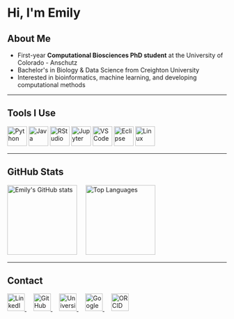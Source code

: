 # Hi, I'm Emily  

## About Me

- First-year **Computational Biosciences PhD student** at the University of Colorado - Anschutz 
- Bachelor's in Biology & Data Science from Creighton University
- Interested in bioinformatics, machine learning, and developing computational methods 

---

## Tools I Use

<p align="left">
  <img src="https://cdn.jsdelivr.net/gh/devicons/devicon@latest/icons/python/python-original.svg" alt="Python" width="45" height="45"/>
  <img src="https://cdn.jsdelivr.net/gh/devicons/devicon@latest/icons/java/java-original.svg" alt="Java" width="45" height="45"/>    
  <img src="https://cdn.jsdelivr.net/gh/devicons/devicon@latest/icons/rstudio/rstudio-original.svg" alt="RStudio" width="45" height="45"/>
  <img src="https://cdn.jsdelivr.net/gh/devicons/devicon@latest/icons/jupyter/jupyter-original.svg" alt="Jupyter" width="45" height="45"/>
  <img src="https://cdn.jsdelivr.net/gh/devicons/devicon/icons/vscode/vscode-original.svg" alt="VSCode" width="45" height="45"/>
  <img src="https://cdn.jsdelivr.net/gh/devicons/devicon@latest/icons/eclipse/eclipse-original.svg" alt="Eclipse" width="45" height="45"/>
  <img src="https://cdn.jsdelivr.net/gh/devicons/devicon@latest/icons/linux/linux-original.svg" alt="Linux" width="45" height="45"/>
</p>

---

## GitHub Stats
<p align="left">
  <img src="https://github-readme-stats.vercel.app/api?username=emilyekstrum&show_icons=true&theme=radical" alt="Emily's GitHub stats" height="160" />
  &nbsp;&nbsp;&nbsp;
  <img src="https://github-readme-stats.vercel.app/api/top-langs/?username=emilyekstrum&layout=compact&theme=radical" alt="Top Languages" height="160" />
  &nbsp;&nbsp;&nbsp;

</p>


---


## Contact 

<p align="left">
  <a href="https://www.linkedin.com/in/emilyekstrum/" target="_blank">
    <img src="https://cdn.jsdelivr.net/gh/devicons/devicon@latest/icons/linkedin/linkedin-original.svg" alt="LinkedIn" width="40" height="40"/>
  </a>
  &nbsp;&nbsp;&nbsp;
  <a href="https://github.com/emilyekstrum" target="_blank">
    <img src="https://cdn.jsdelivr.net/gh/devicons/devicon@latest/icons/github/github-original.svg" alt="GitHub" width="40" height="40"/>
  </a>
  &nbsp;&nbsp;&nbsp;
  <a href="mailto:emily.ekstrum@cuanschutz.edu">
    <img src="https://img.icons8.com/ios-filled/50/000000/new-post.png" alt="University Email" width="40" height="40"/>
  </a>
    &nbsp;&nbsp;&nbsp;
  <a href="#" title="Google Scholar (coming soon)">
    <img src="https://img.icons8.com/color/48/000000/google-scholar--v3.png" alt="Google Scholar" width="40" height="40"/>
  </a>
  &nbsp;&nbsp;&nbsp;
  <a href="#" title="ORCID (coming soon)">
    <img src="https://img.icons8.com/windows/48/000000/orcid.png" alt="ORCID" width="40" height="40"/>
  </a>

</p>


